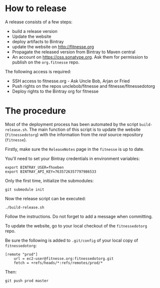# How to release


A release consists of a few steps:

 - build a release version
 - Update the website
 - deploy artifacts to Bintray
 - update the website on http://fitnesse.org
 - Propagate the released version from Bintray to Maven central
 - An account on https://oss.sonatype.org. Ask them for permission to publish on the `org.fitnesse` repo.

The following access is required:

 - SSH access to fitnesse.org - Ask Uncle Bob, Arjan or Fried
 - Push rights on the repos unclebob/fitnesse and fitnesse/fitnessedotorg
 - Deploy rights to the Bintray org for fitnesse


# The procedure

Most of the deployment process has been automated by the script `build-release.sh`.
The main function of this script is to update the website (`fitnessedotorg`) with
the information from the *real* source repository (`fitnesse`).

Firstly, make sure the `ReleaseNotes` page in the `fitnesse` is up to date.

You'll need to set your Bintray credentials in environment variables:

	export BINTRAY_USER=fhoeben
	export BINTRAY_API_KEY=7635726357797986533


Only the first time, initialize the submodules:

	git submodule init

Now the release script can be executed:

	./build-release.sh

Follow the instructions. Do not forget to add a message when committing.

To update the website, go to your local checkout of the `fitnessedotorg` repo.

Be sure the following is added to `.git/config` of your local copy of `fitnessedotorg`:

	[remote "prod"]
		url = ec2-user@fitnesse.org:fitnessedotorg.git
		fetch = +refs/heads/*:refs/remotes/prod/*

Then:

	git push prod master

